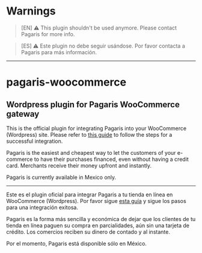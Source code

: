 # Warnings

> [EN] :warning: This plugin shouldn't be used anymore. Please contact Pagaris for more info.

> [ES] :warning: Este plugin no debe seguir usándose. Por favor contacta a Pagaris para más información.

---

# pagaris-woocommerce
## Wordpress plugin for Pagaris WooCommerce gateway

This is the official plugin for integrating Pagaris into your WooCommerce (Wordpress) site. Please refer to [this guide](https://desk.zoho.com/portal/pagaris/kb/articles/guia-plugin-woocommerce) to follow the steps for a successful integration.

Pagaris is the easiest and cheapest way to let the customers of your e-commerce to have their purchases financed, even without having a credit card. Merchants receive their money upfront and instantly.

Pagaris is currently available in Mexico only.

-----

Este es el plugin oficial para integrar Pagaris a tu tienda en línea en WooCommerce (Wordpress). Por favor sigue [esta guía](https://desk.zoho.com/portal/pagaris/kb/articles/guia-plugin-woocommerce) y sigue los pasos para una integración exitosa.

Pagaris es la forma más sencilla y económica de dejar que los clientes de tu tienda en línea paguen su compra en parcialidades, aún sin una tarjeta de crédito. Los comercios reciben su dinero de contado y al instante.

Por el momento, Pagaris está disponible sólo en México.
